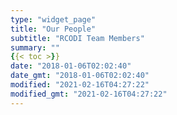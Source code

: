 ```yaml
---
type: "widget_page"
title: "Our People"
subtitle: "RCODI Team Members"
summary: ""
{{< toc >}}
date: "2018-01-06T02:02:40"
date_gmt: "2018-01-06T02:02:40"
modified: "2021-02-16T04:27:22"
modified_gmt: "2021-02-16T04:27:22"
---
```

